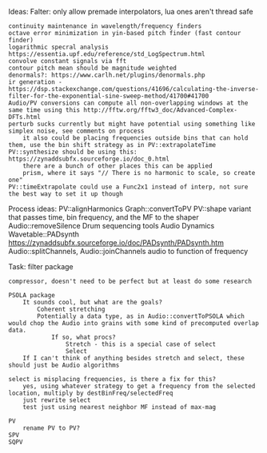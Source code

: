 Ideas:
	Falter:
		only allow premade interpolators, lua ones aren't thread safe

	continuity maintenance in wavelength/frequency finders
	octave error minimization in yin-based pitch finder (fast contour finder)
	logarithmic specral analysis https://essentia.upf.edu/reference/std_LogSpectrum.html
	convolve constant signals via fft
	contour pitch mean should be magnitude weighted
	denormals?: https://www.carlh.net/plugins/denormals.php
	ir generation - https://dsp.stackexchange.com/questions/41696/calculating-the-inverse-filter-for-the-exponential-sine-sweep-method/41700#41700
	Audio/PV conversions can compute all non-overlapping windows at the same time using this http://fftw.org/fftw3_doc/Advanced-Complex-DFTs.html
	perturb sucks currently but might have potential using something like simplex noise, see comments on process
		it also could be placing frequencies outside bins that can hold them, use the bin shift strategy as in PV::extrapolateTime
	PV::synthesize should be using this: https://zynaddsubfx.sourceforge.io/doc_0.html
		there are a bunch of other places this can be applied
		prism, where it says "// There is no harmonic to scale, so create one"
	PV::timeExtrapolate could use a Func2x1 instead of interp, not sure the best way to set it up though

Process ideas:
	PV::alignHarmonics
	Graph::convertToPV
	PV::shape variant that passes time, bin frequency, and the MF to the shaper
	Audio::removeSilence
	Drum sequencing tools
	Audio Dynamics
	Wavetable::PADsynth https://zynaddsubfx.sourceforge.io/doc/PADsynth/PADsynth.htm
	Audio::splitChannels, Audio::joinChannels
	audio to function of frequency

Task:
	filter package

	compressor, doesn't need to be perfect but at least do some research

	PSOLA package
		It sounds cool, but what are the goals?
			Coherent stretching
			Potentially a data type, as in Audio::convertToPSOLA which would chop the Audio into grains with some kind of precomputed overlap data.
				If so, what procs?
					Stretch - this is a special case of select
					Select
		If I can't think of anything besides stretch and select, these should just be Audio algorithms
	
	select is misplacing frequencies, is there a fix for this?
		yes, using whatever strategy to get a frequency from the selected location, multiply by destBinFreq/selectedFreq
		just rewrite select
		test just using nearest neighbor MF instead of max-mag

	PV
		rename PV to PV?
	SPV
	SQPV
		
	
			